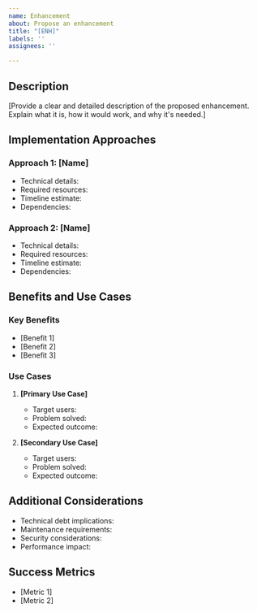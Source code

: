 ```yaml
---
name: Enhancement
about: Propose an enhancement
title: "[ENH]"
labels: ''
assignees: ''

---
```


## Description
[Provide a clear and detailed description of the proposed enhancement. Explain what it is, how it would work, and why it's needed.]

## Implementation Approaches

### Approach 1: [Name]
- Technical details:
- Required resources:
- Timeline estimate:
- Dependencies:

### Approach 2: [Name]
- Technical details:
- Required resources:
- Timeline estimate:
- Dependencies:

## Benefits and Use Cases

### Key Benefits
- [Benefit 1]
- [Benefit 2]
- [Benefit 3]

### Use Cases
1. **[Primary Use Case]**
   - Target users:
   - Problem solved:
   - Expected outcome:

2. **[Secondary Use Case]**
   - Target users:
   - Problem solved:
   - Expected outcome:

## Additional Considerations
- Technical debt implications:
- Maintenance requirements:
- Security considerations:
- Performance impact:

## Success Metrics
- [Metric 1]
- [Metric 2]
